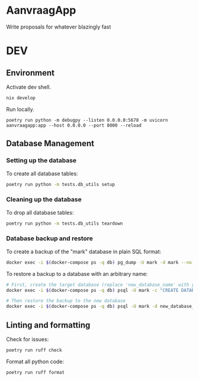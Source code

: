 # AanvraagApp
Write proposals for whatever blazingly fast

# DEV

## Environment

Activate dev shell.
```bash
nix develop
```

Run locally.
```
poetry run python -m debugpy --listen 0.0.0.0:5678 -m uvicorn aanvraagapp:app --host 0.0.0.0 --port 8000 --reload
```

## Database Management

### Setting up the database

To create all database tables:

```bash
poetry run python -m tests.db_utils setup
```

### Cleaning up the database

To drop all database tables:

```bash
poetry run python -m tests.db_utils teardown
```

### Database backup and restore

To create a backup of the "mark" database in plain SQL format:

```bash
docker exec -i $(docker-compose ps -q db) pg_dump -U mark -d mark --no-owner --no-privileges > backup_mark.sql
```

To restore a backup to a database with an arbitrary name:

```bash
# First, create the target database (replace 'new_database_name' with your desired name)
docker exec -i $(docker-compose ps -q db) psql -U mark -c "CREATE DATABASE new_database_name;"

# Then restore the backup to the new database
docker exec -i $(docker-compose ps -q db) psql -U mark -d new_database_name < backup_mark.sql
```

## Linting and formatting

Check for issues:
```bash
poetry run ruff check
```

Format all python code:
```bash
poetry run ruff format
```